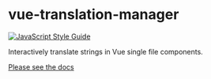 # vue-translation-manager
[![JavaScript Style Guide](https://img.shields.io/badge/code_style-standard-brightgreen.svg)](https://standardjs.com)

Interactively translate strings in Vue single file components.

[Please see the docs](https://cyon.github.io/vue-translation-manager)
